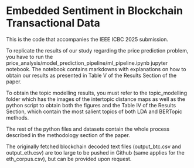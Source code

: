 # Embedded Sentiment in Blockchain Transactional Data

This is the code that accompanies the IEEE ICBC 2025 submission. 

To replicate the results of our study regarding the price prediction problem, you have to run the price_analysis/model_prediction_pipeline/ml_pipeline.ipynb jupyter notebook. The notebook contains markdowns with explanations on how to obtain our results as presented in Table V of the Results Section of the paper. 

To obtain the topic modelling results, you must refer to the topic_modelling folder which has the images of the intertopic distance maps as well as the python script to obtain both the figures and the Table IV of the Results Section, which contain the most salient topics of both LDA and BERTopic methods. 

The rest of the python files and datasets contain the whole process described in the methodology section of the paper. 

The originally fetched blockchain decoded text files (output_btc.csv and output_eth.csv) are too large to be pushed in Github (same applies for the eth_corpus.csv), but can be provided upon request. 